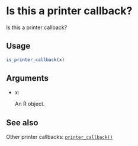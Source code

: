 # Is this a printer callback?

Is this a printer callback?

## Usage

``` r
is_printer_callback(x)
```

## Arguments

- x:

  An R object.

## See also

Other printer callbacks:
[`printer_callback()`](https://r.igraph.org/reference/printer_callback.md)
